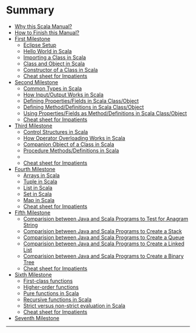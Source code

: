 # Summary

- [Why this Scala Manual?][why-this-manual.md]
- [How to Finish this Manual?][how-to-finish.md]
- [First Milestone][first-milestone.md]
    - [Eclipse Setup][first-milestone-topic-1.md]
    - [Hello World in Scala][first-milestone-topic-2.md]
    - [Importing a Class in Scala][first-milestone-topic-3.md]
    - [Class and Object in Scala][first-milestone-topic-4.md]
    - [Constructor of a Class in Scala][first-milestone-topic-5.md]
    - [Cheat sheet for Impatients][first-milestone-topic-6.md]
-  [Second Milestone][second-milestone.md]
    - [Common Types in Scala][second-milestone-topic-1.md]
    - [How Input/Output Works in Scala][second-milestone-topic-2.md]
    - [Defining Properties/Fields in Scala Class/Object][second-milestone-topic-3.md]
    - [Defining Method/Definitions in Scala Class/Object][second-milestone-topic-4.md]
    - [Using Properties/Fields as Method/Definitions in Scala Class/Object][second-milestone-topic-5.md]
    - [Cheat sheet for Impatients][second-milestone-topic-6.md]
-  [Third Milestone][third-milestone.md]
    - [Control Structures in Scala][third-milestone-topic-1.md]
    - [How Operator Overloading Works in Scala][third-milestone-topic-2.md]
    - [Companion Object of a Class in Scala][third-milestone-topic-3.md]
    - [Procedure Methods/Definitions in Scala][third-milestone-topic-4.md]
    - [][third-milestone-topic-5.md]
    - [Cheat sheet for Impatients][third-milestone-topic-6.md]
-  [Fourth Milestone][fourth-milestone.md]
    - [Arrays in Scala][fourth-milestone-topic-1.md]
    - [Tuple in Scala][fourth-milestone-topic-2.md]
    - [List in Scala][fourth-milestone-topic-3.md]
    - [Set in Scala][fourth-milestone-topic-4.md]
    - [Map in Scala][fourth-milestone-topic-5.md]
    - [Cheat sheet for Impatients][fourth-milestone-topic-6.md]
-  [Fifth Milestone][fifth-milestone.md]
    - [Comparision between Java and Scala Programs to Test for Anagram String][fifth-milestone-topic-1.md]
    - [Comparision between Java and Scala Programs to Create a Stack][fifth-milestone-topic-2.md]
    - [Comparision between Java and Scala Programs to Create a Queue][fifth-milestone-topic-3.md]
    - [Comparision between Java and Scala Programs to Create a Linked List][fifth-milestone-topic-4.md]
    - [Comparision between Java and Scala Programs to Create a Binary Tree][fifth-milestone-topic-5.md]
    - [Cheat sheet for Impatients][fifth-milestone-topic-6.md]
-  [Sixth Milestone][sixth-milestone.md]
    - [First-class functions][sixth-milestone-topic-1.md]
    - [Higher-order functions][sixth-milestone-topic-2.md]
    - [Pure functions in Scala][sixth-milestone-topic-3.md]
    - [Recursive functions in Scala][sixth-milestone-topic-4.md]
    - [Strict versus non-strict evaluation in Scala][sixth-milestone-topic-5.md]
    - [Cheat sheet for Impatients][sixth-milestone-topic-6.md]
-  [Seventh Milestone][seventh-milestone.md]

---

[why-this-manual.md]: why-this-manual.md
[how-to-finish.md]: how-to-finish.md
[first-milestone.md]: first-milestone/first-milestone.md
[first-milestone-topic-1.md]: first-milestone/setup.md
[first-milestone-topic-2.md]: first-milestone/hello-world.md
[first-milestone-topic-3.md]: first-milestone/class-import.md
[first-milestone-topic-4.md]: first-milestone/class-and-object.md
[first-milestone-topic-5.md]: first-milestone/constructors.md
[first-milestone-topic-6.md]: first-milestone/cheat-sheet.md

[second-milestone.md]: second-milestone/second-milestone.md
[second-milestone-topic-1.md]: second-milestone/common-types.md
[second-milestone-topic-2.md]: second-milestone/input-and-output.md
[second-milestone-topic-3.md]: second-milestone/values-variables-and-methods.md
[second-milestone-topic-4.md]: second-milestone/methods.md
[second-milestone-topic-5.md]: second-milestone/variables-and-definitions.md
[second-milestone-topic-6.md]: second-milestone/cheat-sheet.md

[third-milestone.md]: third-milestone/third-milestone.md
[third-milestone-topic-1.md]: third-milestone/looping-in-scala.md
[third-milestone-topic-2.md]: third-milestone/operator-overloading.md
[third-milestone-topic-3.md]: third-milestone/companion-object.md
[third-milestone-topic-4.md]: third-milestone/procedures.md
[third-milestone-topic-5.md]: third-milestone/methods.md
[third-milestone-topic-6.md]: third-milestone/cheat-sheet.md

[fourth-milestone.md]: fourth-milestone/fourth-milestone.md
[fourth-milestone-topic-1.md]: fourth-milestone/array.md
[fourth-milestone-topic-2.md]: fourth-milestone/tuple.md
[fourth-milestone-topic-3.md]: fourth-milestone/list.md
[fourth-milestone-topic-4.md]: fourth-milestone/set.md
[fourth-milestone-topic-5.md]: fourth-milestone/map.md
[fourth-milestone-topic-6.md]: fourth-milestone/cheat-sheet.md

[fifth-milestone.md]: fifth-milestone/fifth-milestone.md
[fifth-milestone-topic-1.md]: fifth-milestone/anagram-test.md
[fifth-milestone-topic-2.md]: fifth-milestone/stack.md
[fifth-milestone-topic-3.md]: fifth-milestone/queue.md
[fifth-milestone-topic-4.md]: fifth-milestone/linked-list.md
[fifth-milestone-topic-5.md]: fifth-milestone/binary-tree.md
[fifth-milestone-topic-6.md]: fifth-milestone/cheat-sheet.md

[sixth-milestone.md]: sixth-milestone/sixth-milestone.md
[sixth-milestone-topic-1.md]: sixth-milestone/first-class-functions.md
[sixth-milestone-topic-2.md]: sixth-milestone/higher-order-functions.md
[sixth-milestone-topic-3.md]: sixth-milestone/pure-functions.md
[sixth-milestone-topic-4.md]: sixth-milestone/recursive-functions.md
[sixth-milestone-topic-5.md]: sixth-milestone/strict-versus-non-strict-evaluation.md
[sixth-milestone-topic-6.md]: sixth-milestone/cheat-sheet.md

[seventh-milestone.md]: seventh-milestone/seventh-milestone.md
